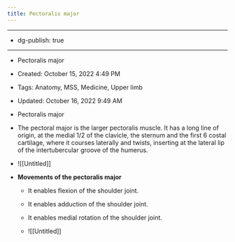 ```yaml
---
title: Pectoralis major
---
```


- --

- dg-publish: true

- --

- Pectoralis major

- Created: October 15, 2022 4:49 PM

- Tags: Anatomy, MSS, Medicine, Upper limb

- Updated: October 16, 2022 9:49 AM

- Pectoralis major

- The pectoral major is the larger pectoralis muscle. It has a long line of origin, at the medial 1/2 of the clavicle, the sternum and the first 6 costal cartilage, where it courses laterally and twists, inserting at the lateral lip of the intertubercular groove of the humerus.

- ![[Untitled]]

- ******************************Movements of the pectoralis major******************************
	 - It enables flexion of the shoulder joint.

	 - It enables adduction of the shoulder joint.

	 - It enables medial rotation of the shoulder joint.

	 - ![[Untitled]]
